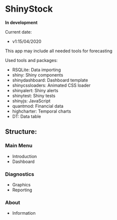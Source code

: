   
# ShinyStock

**In development**

Current date: 

* v1:15/04/2020

This app may include all needed tools for forecasting

Used tools and packages:

- RSQLite: Data importing
- shiny: Shiny components
- shinydashboard: Dashboard template
- shinycssloaders: Animated CSS loader
- shinyalert: Shiny alerts
- shinytest: Shiny tests
- shinyjs: JavaScript 
- quantmod: Financial data
- highcharter: Temporal charts
- DT: Data table 

## Structure: 

### Main Menu

- Introduction
- Dashboard

### Diagnostics

- Graphics
- Reporting

### About

- Information

